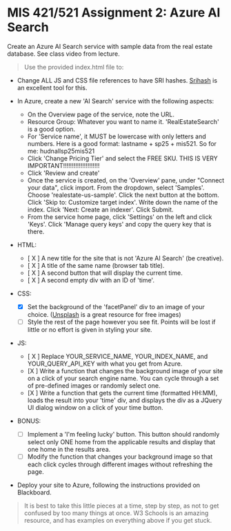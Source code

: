 # MIS 421/521 Assignment 2: Azure AI Search

Create an Azure AI Search service with sample data from the real estate database. See class video from lecture.

>Use the provided index.html file to:
- Change ALL JS and CSS file references to have SRI hashes. [Srihash](srihash.org) is an excellent tool for this.
- In Azure, create a new 'AI Search' service with the following aspects:
	- On the Overview page of the service, note the URL.
	- Resource Group: Whatever you want to name it. 'RealEstateSearch' is a good option.
	- For 'Service name', it MUST be lowercase with only letters and numbers. Here is a good format: lastname + sp25 + mis521. So for me: hudnallsp25mis521
	- Click 'Change Pricing Tier' and select the FREE SKU. THIS IS VERY IMPORTANT!!!!!!!!!!!!!!!!!!!!!
	- Click 'Review and create'
	- Once the service is created, on the 'Overview' pane, under "Connect your data", click import. From the dropdown, select 'Samples'. Choose 'realestate-us-sample'. Click the next button at the bottom. Click 'Skip to: Customize target index'. Write down the name of the index. Click 'Next: Create an indexer'. Click Submit.
	- From the service home page, click 'Settings' on the left and click 'Keys'. Click 'Manage query keys' and copy the query key that is there.
	

- HTML:
  - [ X  ] A new title for the site that is not 'Azure AI Search' (be creative).
  - [ X ] A title of the same name (browser tab title).
  - [ X ] A second button that will display the current time.
  - [ X ] A second empty div with an ID of 'time'.
- CSS:
  - [X] Set the background of the 'facetPanel' div to an image of your choice. ([Unsplash](unsplash.com) is a great resource for free images)
  - [ ] Style the rest of the page however you see fit. Points will be lost if little or no effort is given in styling your site.
- JS:
  - [ X ] Replace YOUR_SERVICE_NAME, YOUR_INDEX_NAME, and YOUR_QUERY_API_KEY with what you get from Azure.
  - [X  ] Write a function that changes the background image of your site on a click of your search engine name. You can cycle through a set of pre-defined images or randomly select one.
  - [X  ] Write a function that gets the current time (formatted HH:MM), loads the result into your 'time' div, and displays the div as a JQuery UI dialog window on a click of your time button.



- BONUS:
  - [ ] Implement a 'I'm feeling lucky' button. This button should randomly select only ONE home from the applicable results and display that one home in the results area.
  - [ ] Modify the function that changes your background image so that each click cycles through different images without refreshing the page.
- Deploy your site to Azure, following the instructions provided on Blackboard.

> It is best to take this little pieces at a time, step by step, as not to get confused by too many things at once. W3 Schools is an amazing resource, and has examples on everything above if you get stuck.

